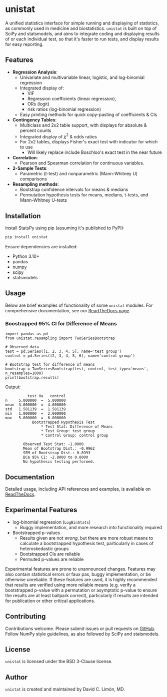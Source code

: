 # unistat
A unified statistics interface for simple running and displaying of statistics,
as commonly used in medicine and biostatistics. `unistat` is built on top of
SciPy and statsmodels, and aims to integrate coding and displaying results of
or each individual test, so that it's faster to run tests, and display results
for easy reporting.

## Features

* **Regression Analysis**:
  * Univariate and multivariable linear, logistic, and log-binomial regression
  * Integrated display of:
    * VIF
    * Regression coefficients (linear regression),
    * ORs (logit)
    * risk ratios (log-binomial regression)
  * Easy printing methods for quick copy-pasting of coefficients & CIs
* **Contingency Tables**:
  * Multiclass and 2x2 table support, with displays for absolute & percent counts
  * Integrated display of $\chi^2$ & odds ratios
  * For 2x2 tables, displays Fisher's exact test with indicator for which to use
    * Will likely replace include Boschloo's exact test in the near future
* **Correlation**:
  * Pearson and Spearman correlation for continuous variables.
* **2-Sample Tests**:
  * Parametric (t-test) and nonparametric (Mann-Whitney U) comparisons
* **Resampling methods**:
  * Bootstrap confidence intervals for means & medians
  * Permutation hypothesis tests for means, medians, t-tests, and Mann-Whitney U-tests

## Installation

Install StatsPy using pip (assuming it's published to PyPI):

```bash
pip install unistat
```

Ensure dependencies are installed:
* Python 3.10+
* pandas
* numpy
* scipy
* statsmodels

## Usage

Below are brief examples of functionality of some `unistat` modules.
For comprehensive documentation, see our 
[ReadTheDocs page](https://unistat.readthedocs.io/en/latest/).

### Boostrapped 95% CI for Difference of Means

```
import pandas as pd
from unistat.resampling import TwoSeriesBootstrap

# Observed data
test = pd.Series([1, 2, 3, 4, 5], name='test group')
control = pd.Series([2, 3, 4, 5, 6], name='control group')

# Bootstrap test for difference of means
bootstrap = TwoSeriesBootstrap(test, control, test_type='means', n_resamples=1000)
print(bootstrap.results)
```

Output:
```
          test Ha   control
n     5.000000  =  5.000000
mean  3.000000  =  4.000000
std   1.581139  =  1.581139
min   1.000000  =  2.000000
max   5.000000  =  6.000000
            Bootstrapped Hypothesis Test
                * Test Stat: Difference of Means
                * Test Group: test group
                * Control Group: control group
            
        Observed Test Stat: -1.0000
        Mean of Bootstrap Dist.: -0.9962
        SEM of Bootstrap Dist.: 0.8993
        BCa 95% CI: -2.8000 to 0.8000
        No hypothesis testing performed.
```

## Documentation

Detailed usage, including API references and examples, is available on
[ReadTheDocs](https://unistat.readthedocs.io/en/latest/).

## Experimental Features

* log-binomial regression (`LogBinStats`)
  * Buggy implementation, and more research into functionality required
* Bootstrapped p-values
  * Results given are not *wrong*, but there are more robust means to calculate a bootstrapped hypothesis test, particularly in cases of heteroskedastic groups
  * Bootstrapped CIs are reliable
  * Permuted p-values are reliable

Experimental features are prone to unannounced changes. Features may also
contain statistical errors or faux pas, buggy implementation, or be otherwise
unreliable. If these features are used, it is highly recommended that results
are verified using more reliable means (e.g. verify a bootstrapped p-value with
a permutation or asymptotic p-value to ensure the results are at least ballpark
correct), particularly if results are intended for publication or other critical
applications.

## Contributing

Contributions welcome. Please submit issues or pull requests on
[GitHub](https://github.com/DCLimon/unistat). Follow NumPy style guidelines, as
also followed by SciPy and statsmodels.

## License

`unistat` is licensed under the BSD 3-Clause license.

## Author

`unistat` is created and maintained by David C. Limón, MD.

